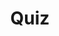 ---
title: "Quiz"
passing_percentage: 70
layout: "test"
type: "test"
questions:
  - id: "q1"
    text: "What label is recommended for this tutorial to prevent resources from mixing with others?"
    type: "single-answer"
    marks: 2
    options:
      - id: "a"
        text: "app:wordpress"
      - id: "b"
        text: "dev:tutorial"
        is_correct: true
      - id: "c"
        text: "env:production"
  - id: "q2"
    text: "What benefits does the Group Components functionality provide? (Select all that apply)"
    type: "multi-answer"
    marks: 2
    options:
      - id: "a"
        text: "Visualizing relationships between resources"
        is_correct: true
      - id: "b"
        text: "Making it easier to manage resources"
        is_correct: true
      - id: "c"
        text: "Automatically scaling applications"
  - id: "q3"
    text: "What does the Group Components feature allow you to group resources based on?"
    type: "short_answer" 
    marks: 2
    correct_answer: "Shared labels or annotations" 
---